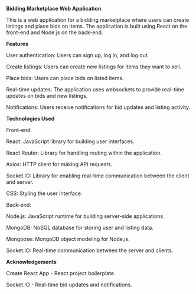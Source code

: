**Bidding Marketplace Web Application**

This is a web application for a bidding marketplace where users can create listings and place bids on items. The application is built using React on the front-end and Node.js on the back-end.

**Features**

User authentication: Users can sign up, log in, and log out.

Create listings: Users can create new listings for items they want to sell.

Place bids: Users can place bids on listed items.

Real-time updates: The application uses websockets to provide real-time updates on bids and new listings.

Notifications: Users receive notifications for bid updates and listing activity.

**Technologies Used**

Front-end:

React: JavaScript library for building user interfaces.

React Router: Library for handling routing within the application.

Axios: HTTP client for making API requests.

Socket.IO: Library for enabling real-time communication between the client and server.

CSS: Styling the user interface.

Back-end:

Node.js: JavaScript runtime for building server-side applications.

MongoDB: NoSQL database for storing user and listing data.

Mongoose: MongoDB object modeling for Node.js.

Socket.IO: Real-time communication between the server and clients.

**Acknowledgements**

Create React App - React project boilerplate.

Socket.IO - Real-time bid updates and notifications.
